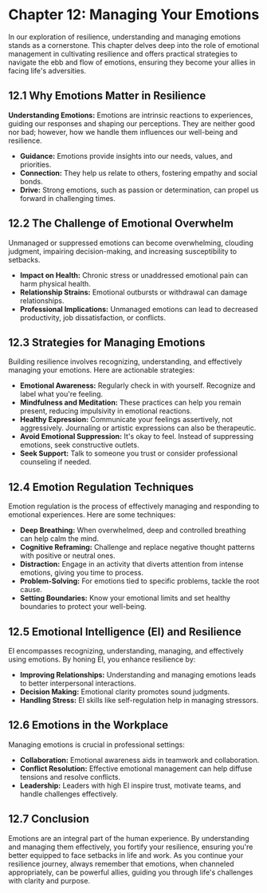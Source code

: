Chapter 12: Managing Your Emotions
==================================

In our exploration of resilience, understanding and managing emotions stands as a cornerstone. This chapter delves deep into the role of emotional management in cultivating resilience and offers practical strategies to navigate the ebb and flow of emotions, ensuring they become your allies in facing life's adversities.

**12.1 Why Emotions Matter in Resilience**
------------------------------------------

**Understanding Emotions:** Emotions are intrinsic reactions to experiences, guiding our responses and shaping our perceptions. They are neither good nor bad; however, how we handle them influences our well-being and resilience.

* **Guidance:** Emotions provide insights into our needs, values, and priorities.
* **Connection:** They help us relate to others, fostering empathy and social bonds.
* **Drive:** Strong emotions, such as passion or determination, can propel us forward in challenging times.

**12.2 The Challenge of Emotional Overwhelm**
---------------------------------------------

Unmanaged or suppressed emotions can become overwhelming, clouding judgment, impairing decision-making, and increasing susceptibility to setbacks.

* **Impact on Health:** Chronic stress or unaddressed emotional pain can harm physical health.
* **Relationship Strains:** Emotional outbursts or withdrawal can damage relationships.
* **Professional Implications:** Unmanaged emotions can lead to decreased productivity, job dissatisfaction, or conflicts.

**12.3 Strategies for Managing Emotions**
-----------------------------------------

Building resilience involves recognizing, understanding, and effectively managing your emotions. Here are actionable strategies:

* **Emotional Awareness:** Regularly check in with yourself. Recognize and label what you're feeling.
* **Mindfulness and Meditation:** These practices can help you remain present, reducing impulsivity in emotional reactions.
* **Healthy Expression:** Communicate your feelings assertively, not aggressively. Journaling or artistic expressions can also be therapeutic.
* **Avoid Emotional Suppression:** It's okay to feel. Instead of suppressing emotions, seek constructive outlets.
* **Seek Support:** Talk to someone you trust or consider professional counseling if needed.

**12.4 Emotion Regulation Techniques**
--------------------------------------

Emotion regulation is the process of effectively managing and responding to emotional experiences. Here are some techniques:

* **Deep Breathing:** When overwhelmed, deep and controlled breathing can help calm the mind.
* **Cognitive Reframing:** Challenge and replace negative thought patterns with positive or neutral ones.
* **Distraction:** Engage in an activity that diverts attention from intense emotions, giving you time to process.
* **Problem-Solving:** For emotions tied to specific problems, tackle the root cause.
* **Setting Boundaries:** Know your emotional limits and set healthy boundaries to protect your well-being.

**12.5 Emotional Intelligence (EI) and Resilience**
---------------------------------------------------

EI encompasses recognizing, understanding, managing, and effectively using emotions. By honing EI, you enhance resilience by:

* **Improving Relationships:** Understanding and managing emotions leads to better interpersonal interactions.
* **Decision Making:** Emotional clarity promotes sound judgments.
* **Handling Stress:** EI skills like self-regulation help in managing stressors.

**12.6 Emotions in the Workplace**
----------------------------------

Managing emotions is crucial in professional settings:

* **Collaboration:** Emotional awareness aids in teamwork and collaboration.
* **Conflict Resolution:** Effective emotional management can help diffuse tensions and resolve conflicts.
* **Leadership:** Leaders with high EI inspire trust, motivate teams, and handle challenges effectively.

**12.7 Conclusion**
-------------------

Emotions are an integral part of the human experience. By understanding and managing them effectively, you fortify your resilience, ensuring you're better equipped to face setbacks in life and work. As you continue your resilience journey, always remember that emotions, when channeled appropriately, can be powerful allies, guiding you through life's challenges with clarity and purpose.
